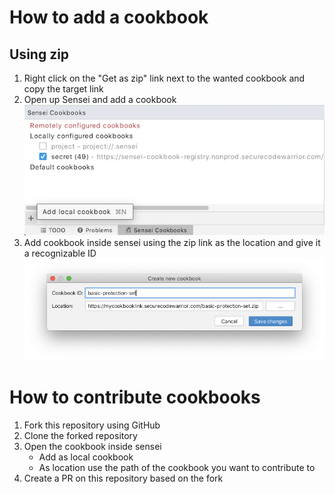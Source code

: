 # How to add a cookbook

<!-- Once a first version is only I would use one of those to base these screenshots off of -->

## Using zip

1. Right click on the "Get as zip" link next to the wanted cookbook and copy the target link
2. Open up Sensei and add a cookbook  
![Add a cookbook](images/add_cookbook.png)
3. Add cookbook inside sensei using the zip link as the location and give it a recognizable ID
![Cookbook configuration](images/cookbook_settings.png)


# How to contribute cookbooks

1. Fork this repository using GitHub
2. Clone the forked repository
3. Open the cookbook inside sensei
    - Add as local cookbook
    - As location use the path of the cookbook you want to contribute to
4. Create a PR on this repository based on the fork
